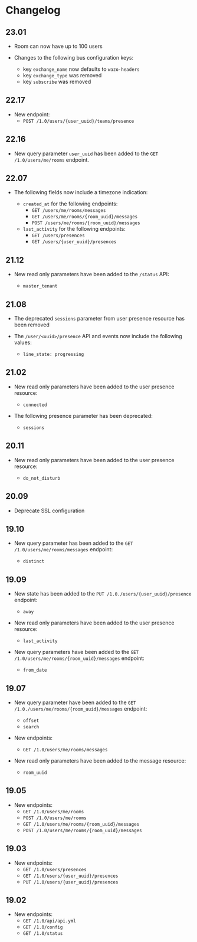 # Changelog

## 23.01

* Room can now have up to 100 users

* Changes to the following bus configuration keys:

  * key `exchange_name` now defaults to `wazo-headers`
  * key `exchange_type` was removed
  * key `subscribe` was removed

## 22.17

* New endpoint:
  * `POST /1.0/users/{user_uuid}/teams/presence`

## 22.16

* New query parameter `user_uuid` has been added to the `GET /1.0/users/me/rooms` endpoint.

## 22.07

* The following fields now include a timezone indication:

  * `created_at` for the following endpoints:
    * `GET /users/me/rooms/messages`
    * `GET /users/me/rooms/{room_uuid}/messages`
    * `POST /users/me/rooms/{room_uuid}/messages`
  * `last_activity` for the following endpoints:
    * `GET /users/presences`
    * `GET /users/{user_uuid}/presences`

## 21.12

* New read only parameters have been added to the `/status` API:

  * `master_tenant`

## 21.08

* The deprecated `sessions` parameter from user presence resource has been removed
* The `/user/<uuid>/presence` API and events now include the following values:

  * `line_state: progressing`

## 21.02

* New read only parameters have been added to the user presence resource:

  * `connected`

* The following presence parameter has been deprecated:

  * `sessions`

## 20.11

* New read only parameters have been added to the user presence resource:

  * `do_not_disturb`

## 20.09

* Deprecate SSL configuration

## 19.10

* New query parameter has been added to the `GET /1.0/users/me/rooms/messages` endpoint:

  * `distinct`

## 19.09

* New state has been added to the `PUT /1.0./users/{user_uuid}/presence` endpoint:

  * `away`

* New read only parameters have been added to the user presence resource:

  * `last_activity`

* New query parameters have been added to the `GET /1.0/users/me/rooms/{room_uuid}/messages`
  endpoint:

  * `from_date`

## 19.07

* New query parameter have been added to the `GET /1.0./users/me/rooms/{room_uuid}/messages`
  endpoint:

  * `offset`
  * `search`

* New endpoints:
  * `GET /1.0/users/me/rooms/messages`

* New read only parameters have been added to the message resource:

  * `room_uuid`

## 19.05

* New endpoints:
  * `GET /1.0/users/me/rooms`
  * `POST /1.0/users/me/rooms`
  * `GET /1.0/users/me/rooms/{room_uuid}/messages`
  * `POST /1.0/users/me/rooms/{room_uuid}/messages`

## 19.03

* New endpoints:
  * `GET /1.0/users/presences`
  * `GET /1.0/users/{user_uuid}/presences`
  * `PUT /1.0/users/{user_uuid}/presences`

## 19.02

* New endpoints:
  * `GET /1.0/api/api.yml`
  * `GET /1.0/config`
  * `GET /1.0/status`

